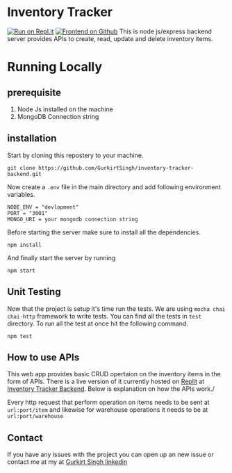 # Inventory Tracker
[![Run on Repl.it](https://repl.it/badge/github/GurkirtSingh/inventory-tracker-backend)](https://repl.it/github/GurkirtSingh/inventory-tracker-backend)
[![Frontend on Github](https://img.shields.io/badge/GitHub-100000?style=for-the-badge&logo=github&logoColor=white)](https://github.com/GurkirtSingh/inventory-tracker-app)
This is node js/express backend server provides APIs to create, read, update and delete inventory items.

# Running Locally
## prerequisite
1. Node Js installed on the machine
2. MongoDB Connection string

## installation
Start by cloning this repostery to your machine.
```
git clone https://github.com/GurkirtSingh/inventory-tracker-backend.git
```
Now create a `.env` file in the main directory and add following environment variables.
```
NODE_ENV = "devlopment"
PORT = "3001"
MONGO_URI = your mongodb connection string
```
Before starting the server make sure to install all the dependencies.
```
npm install
```
And finally start the server by running
```
npm start
```
## Unit Testing
Now that the project is setup it's time run the tests. We are using `mocha chai chai-http` framework to write tests. You can find all the tests in `test` directory.
To run all the test at once hit the following command.
```
npm test
```
## How to use APIs
This web app provides basic CRUD opertaion on the inventory items in the form of APIs. There is a live version of it currently hosted on [Replit](https://replit.com/) at [Inventory Tracker Backend](https://replit.com/@GurkirtSingh/inventory-tracker-backend#.replit). Below is explanation on how the APIs work./

Every http request that perform operation on items needs to be sent at `url:port/item` and likewise for warehouse operations it needs to be at `url:port/warehouse`

## Contact
If you have any issues with the project you can open up an new issue or contact me at my at [Gurkirt Singh linkedin](linkedin.com/in/gurkirtsingh143)
